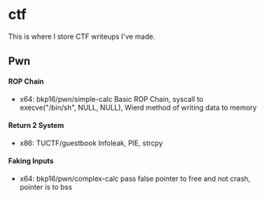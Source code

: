 # ctf

This is where I store CTF writeups I've made. 

## Pwn

#### ROP Chain
+ x64: bkp16/pwn/simple-calc Basic ROP Chain, syscall to execve("/bin/sh", NULL, NULL), Wierd method of writing data to memory
#### Return 2 System
+ x86: TUCTF/guestbook  Infoleak, PIE, strcpy
#### Faking Inputs
+ x64: bkp16/pwn/complex-calc pass false pointer to free and not crash, pointer is to bss
